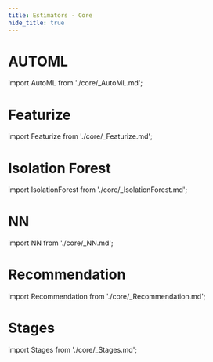 ```yaml
---
title: Estimators - Core
hide_title: true
---
```


# AUTOML

import AutoML from './core/_AutoML.md';

<AutoML/>

# Featurize

import Featurize from './core/_Featurize.md';

<Featurize/>

# Isolation Forest

import IsolationForest from './core/_IsolationForest.md';

<IsolationForest/>

# NN

import NN from './core/_NN.md';

<NN/>

# Recommendation

import Recommendation from './core/_Recommendation.md';

<Recommendation/>

# Stages

import Stages from './core/_Stages.md';

<Stages/>
